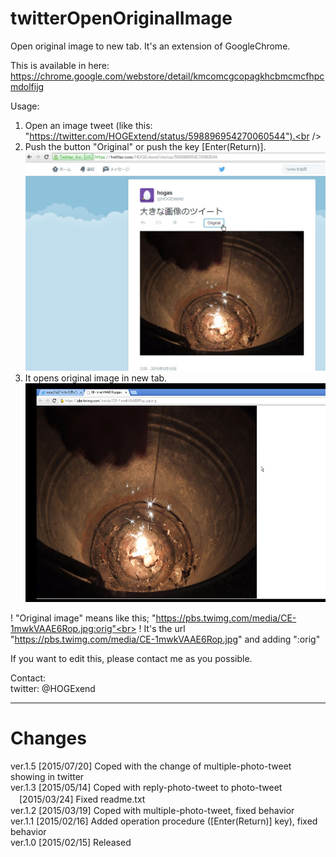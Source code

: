 # twitterOpenOriginalImage
Open original image to new tab. It's an extension of GoogleChrome.

This is available in here:<br />
  https://chrome.google.com/webstore/detail/kmcomcgcopagkhcbmcmcfhpcmdolfijg<br />

Usage:<br />
  1. Open an image tweet (like this: "https://twitter.com/HOGExtend/status/598896954270060544").<br />
  2. Push the button "Original" or push the key [Enter(Return)].<br />
<img alt="usage2" src="./images/tooi1.jpg" height="350px" /><br />
  3. It opens original image in new tab.<br />
<img alt="usage3" src="./images/tooi2.jpg" height="350px" /><br />

  ! "Original image" means like this; "https://pbs.twimg.com/media/CE-1mwkVAAE6Rop.jpg:orig"<br>
  ! It's the url "https://pbs.twimg.com/media/CE-1mwkVAAE6Rop.jpg" and adding ":orig"<br>

If you want to edit this, please contact me as you possible.<br />

Contact:<br />
  twitter: @HOGExend

---

# Changes
ver.1.5 [2015/07/20] Coped with the change of multiple-photo-tweet showing in twitter<br />
ver.1.3 [2015/05/14] Coped with reply-photo-tweet to photo-tweet<br />
　[2015/03/24] Fixed readme.txt<br />
ver.1.2 [2015/03/19] Coped with multiple-photo-tweet, fixed behavior<br />
ver.1.1 [2015/02/16] Added operation procedure ([Enter(Return)] key), fixed behavior<br />
ver.1.0 [2015/02/15] Released<br />
